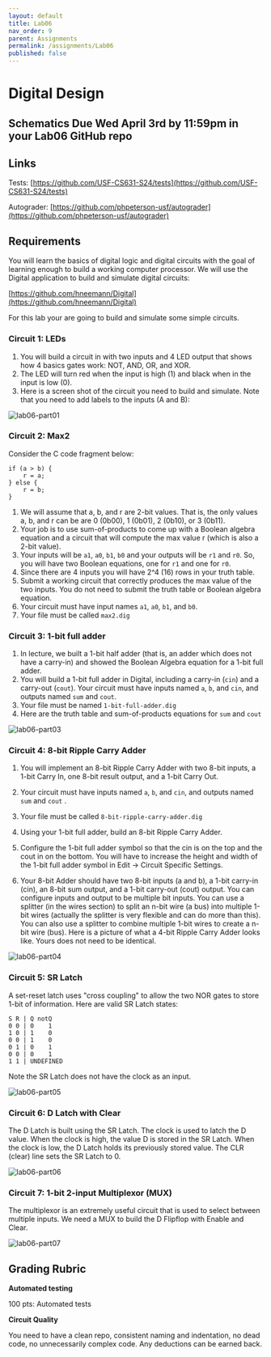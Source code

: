```yaml
---
layout: default
title: Lab06
nav_order: 9
parent: Assignments
permalink: /assignments/Lab06
published: false
---
```


# Digital Design

## Schematics Due Wed April 3rd by 11:59pm in your Lab06 GitHub repo

## Links

Tests: [https://github.com/USF-CS631-S24/tests](https://github.com/USF-CS631-S24/tests)

Autograder: [https://github.com/phpeterson-usf/autograder](https://github.com/phpeterson-usf/autograder)

## Requirements

You will learn the basics of digital logic and digital circuits with the goal of learning enough to build a working computer processor. We will use the Digital application to build and simulate digital circuits:

[https://github.com/hneemann/Digital](https://github.com/hneemann/Digital)

For this lab your are going to build and simulate some simple circuits.

### Circuit 1: LEDs

1. You will build a circuit in with two inputs and 4 LED output that shows how 4 basics gates work: NOT, AND, OR, and XOR.
2. The LED will turn red when the input is high (1) and black when in the input is low (0).
3. Here is a screen shot of the circuit you need to build and simulate. Note that you need to add labels to the inputs (A and B):

![lab06-part01](lab06-part01.png)

### Circuit 2: Max2
Consider the C code fragment below:

    if (a > b) {
        r = a;
    } else {
        r = b;
    }

1. We will assume that a, b, and r are 2-bit values. That is, the only values a, b, and r can be are 0 (0b00), 1 (0b01), 2 (0b10), or 3 (0b11).
2. Your job is to use sum-of-products to come up with a Boolean algebra equation and a circuit that will compute the max value r (which is also a 2-bit value).
1. Your inputs will be `a1`, `a0`, `b1`, `b0` and your outputs will be `r1` and `r0`. So, you will have two Boolean equations, one for `r1` and one for `r0`.
3. Since there are 4 inputs you will have 2^4 (16) rows in your truth table.
4. Submit a working circuit that correctly produces the max value of the two inputs. You do not need to submit the truth table or Boolean algebra equation.
5. Your circuit must have input names `a1`, `a0`, `b1`, and `b0`.
6. Your file must be called `max2.dig`
 
### Circuit 3: 1-bit full adder
1. In lecture, we built a 1-bit half adder (that is, an adder which does not have a carry-in) and showed the Boolean Algebra equation for a 1-bit full adder.
2. You will build a 1-bit full adder in Digital, including a carry-in (`cin`) and a carry-out (`cout`).
Your circuit must have inputs named `a`, `b`, and `cin`, and outputs named `sum` and `cout`.
3. Your file must be named `1-bit-full-adder.dig`
4. Here are the truth table and sum-of-products equations for `sum` and `cout`

![lab06-part03](lab06-part03.png)

### Circuit 4: 8-bit Ripple Carry Adder
1. You will implement an 8-bit Ripple Carry Adder with two 8-bit inputs, a 1-bit Carry In, one
 8-bit result output, and a 1-bit Carry Out.
2. Your circuit must have inputs named `a`, `b`, and `cin`, and outputs named `sum` and `cout`
.
3. Your file must be called `8-bit-ripple-carry-adder.dig`

1. Using your 1-bit full adder, build an 8-bit Ripple Carry Adder.
2. Configure the 1-bit full adder symbol so that the cin is on the top and the cout in on the bottom. You will have to increase the height and width of the 1-bit full adder symbol in Edit -> Circuit Specific Settings.
3. Your 8-bit Adder should have two 8-bit inputs (a and b), a 1-bit carry-in (cin), an 8-bit sum output, and a 1-bit carry-out (cout) output.
You can configure inputs and output to be multiple bit inputs.
You can use a splitter (in the wires section) to split an n-bit wire (a bus) into multiple 1-bit wires (actually the splitter is very flexible and can do more than this). You can also use a splitter to combine multiple 1-bit wires to create a n-bit wire (bus).
Here is a picture of what a 4-bit Ripple Carry Adder looks like. Yours does not need to be identical.



![lab06-part04](lab06-part04.png)

### Circuit 5: SR Latch

A set-reset latch uses "cross coupling" to allow the two NOR gates to store 1-bit of information. Here are valid SR Latch states:

```text
S R | Q notQ
0 0 | 0    1
1 0 | 1    0
0 0 | 1    0
0 1 | 0    1
0 0 | 0    1
1 1 | UNDEFINED
```

Note the SR Latch does not have the clock as an input.

![lab06-part05](lab06-part05.png)

### Circuit 6: D Latch with Clear

The D Latch is built using the SR Latch. The clock is used to latch the D value. When the clock is high, the value D is stored in the SR Latch. When the clock is low, the D Latch holds its previously stored value. The CLR (clear) line sets the SR Latch to 0.

![lab06-part06](lab06-part06.png)

### Circuit 7: 1-bit 2-input Multiplexor (MUX)

The multiplexor is an extremely useful circuit that is used to select between multiple inputs. We need a MUX to build the D Flipflop with Enable and Clear.

![lab06-part07](lab06-part07.png)



## Grading Rubric

**Automated testing**

100 pts: Automated tests

**Circuit Quality**

You need to have a clean repo, consistent naming and indentation, no dead code, no unnecessarily complex code. Any deductions can be earned back.

